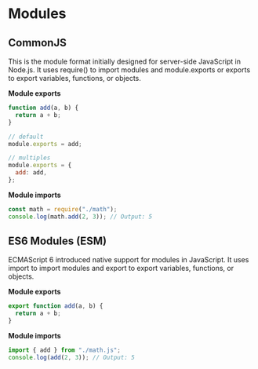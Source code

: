 # Modules

## CommonJS

This is the module format initially designed for server-side JavaScript in Node.js. It uses require() to import modules and module.exports or exports to export variables, functions, or objects.

**Module exports**

```js
function add(a, b) {
  return a + b;
}

// default
module.exports = add;

// multiples
module.exports = {
  add: add,
};
```

**Module imports**

```js
const math = require("./math");
console.log(math.add(2, 3)); // Output: 5
```

## ES6 Modules (ESM)

ECMAScript 6 introduced native support for modules in JavaScript. It uses import to import modules and export to export variables, functions, or objects.

**Module exports**

```js
export function add(a, b) {
  return a + b;
}
```

**Module imports**

```js
import { add } from "./math.js";
console.log(add(2, 3)); // Output: 5
```
